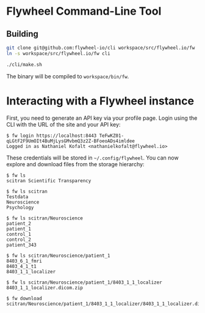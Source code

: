 # Flywheel Command-Line Tool

## Building

```bash
git clone git@github.com:flywheel-io/cli workspace/src/flywheel.io/fw
ln -s workspace/src/flywheel.io/fw cli

./cli/make.sh
```

The binary will be compiled to `workspace/bin/fw`.

# Interacting with a Flywheel instance

First, you need to generate an API key via your profile page.
Login using the CLI with the URL of the site and your API key:

```
$ fw login https://localhost:8443 TeFwKZ01-qLGtF2F9UmOIt4BuMjLysGMvbmQ3z2Z-BFoeoADs4imldee
Logged in as Nathaniel Kofalt <nathanielkofalt@flywheel.io>
```

These credentials will be stored in `~/.config/flywheel`.
You can now explore and download files from the storage hierarchy:

```
$ fw ls
scitran Scientific Transparency

$ fw ls scitran
Testdata
Neuroscience
Psychology

$ fw ls scitran/Neuroscience
patient_2
patient_1
control_1
control_2
patient_343

$ fw ls scitran/Neuroscience/patient_1
8403_6_1_fmri
8403_4_1_t1
8403_1_1_localizer

$ fw ls scitran/Neuroscience/patient_1/8403_1_1_localizer
8403_1_1_localizer.dicom.zip

$ fw download scitran/Neuroscience/patient_1/8403_1_1_localizer/8403_1_1_localizer.dicom.zip
```
